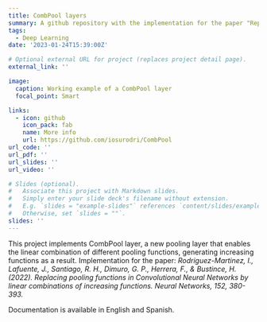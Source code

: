 ```yaml
---
title: CombPool layers
summary: A github repository with the implementation for the paper "Replacing pooling functions in Convolutional Neural Networks by linear combinations of increasing functions".
tags:
  - Deep Learning
date: '2023-01-24T15:39:00Z'

# Optional external URL for project (replaces project detail page).
external_link: ''

image:
  caption: Working example of a CombPool layer
  focal_point: Smart

links:
  - icon: github
    icon_pack: fab
    name: More info
    url: https://github.com/iosurodri/CombPool
url_code: ''
url_pdf: ''
url_slides: ''
url_video: ''

# Slides (optional).
#   Associate this project with Markdown slides.
#   Simply enter your slide deck's filename without extension.
#   E.g. `slides = "example-slides"` references `content/slides/example-slides.md`.
#   Otherwise, set `slides = ""`.
slides: ''
---
```


This project implements CombPool layer, a new pooling layer that enables the linear combination of different pooling functions, generating increasing functions as a result. Implementation for the paper: *Rodriguez-Martinez, I., Lafuente, J., Santiago, R. H., Dimuro, G. P., Herrera, F., & Bustince, H. (2022). Replacing pooling functions in Convolutional Neural Networks by linear combinations of increasing functions. Neural Networks, 152, 380-393.*

Documentation is available in English and Spanish.